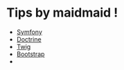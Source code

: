 # Tips by maidmaid !

- [Symfony](symfony.md)
- [Doctrine](doctrine.md)
- [Twig](twig.md)
- [Bootstrap](bootstrap.md)
- 
